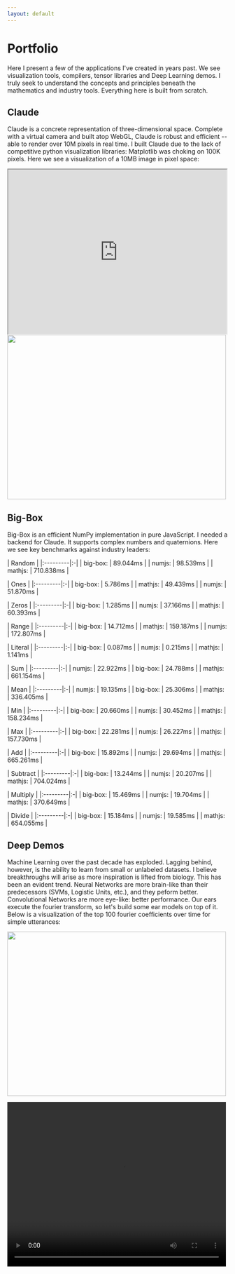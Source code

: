 ```yaml
---
layout: default
---
```


# Portfolio

Here I present a few of the applications I've created in years past. We see visualization tools, compilers, tensor libraries and Deep Learning demos. I truly seek to understand the concepts and principles beneath the mathematics and industry tools. Everything here is built from scratch.

## Claude

Claude is a concrete representation of three-dimensional space. Complete with a virtual camera and built atop WebGL, Claude is robust and efficient -- able to render over 10M pixels in real time. I built Claude due to the lack of competitive python visualization libraries: Matplotlib was choking on 100K pixels. Here we see a visualization of a 10MB image in pixel space:

<iframe src="https://bb-labs.github.io/claude/" style="display: inline-block; width: 500px; height: 375px;"></iframe>
<img src="https://bb-labs.github.io/claude/assets/img/sea.jpg" style="display: inline-block; width: 500px; height: 375px;"/>

## Big-Box

Big-Box is an efficient NumPy implementation in pure JavaScript. I needed a backend for Claude. It supports complex numbers and quaternions. Here we see key benchmarks against industry leaders:


| Random   |
|:---------|:-|
| big-box: | 89.044ms |
| numjs:   | 98.539ms |
| mathjs:  | 710.838ms |

| Ones     |
|:---------|:-|
| big-box: | 5.786ms |
| mathjs:  | 49.439ms |
| numjs:   | 51.870ms |

| Zeros    |
|:---------|:-|
| big-box: | 1.285ms |
| numjs:   | 37.166ms |
| mathjs:  | 60.393ms |

| Range    |
|:---------|:-|
| big-box: | 14.712ms |
| mathjs:  | 159.187ms |
| numjs:   | 172.807ms |

| Literal  |
|:---------|:-|
| big-box: | 0.087ms |
| numjs:   | 0.215ms |
| mathjs:  | 1.141ms |

| Sum      |
|:---------|:-|
| numjs:   | 22.922ms |
| big-box: | 24.788ms |
| mathjs:  | 661.154ms |

| Mean     |
|:---------|:-|
| numjs:   | 19.135ms |
| big-box: | 25.306ms |
| mathjs:  | 336.405ms |

| Min      |
|:---------|:-|
| big-box: | 20.660ms |
| numjs:   | 30.452ms |
| mathjs:  | 158.234ms |

| Max      |
|:---------|:-|
| big-box: | 22.281ms |
| numjs:   | 26.227ms |
| mathjs:  | 157.730ms |

| Add      |
|:---------|:-|
| big-box: | 15.892ms |
| numjs:   | 29.694ms |
| mathjs:  | 665.261ms |

| Subtract |
|:---------|:-|
| big-box: | 13.244ms |
| numjs:   | 20.207ms |
| mathjs:  | 704.024ms |

| Multiply |
|:---------|:-|
| big-box: | 15.469ms |
| numjs:   | 19.704ms |
| mathjs:  | 370.649ms |

| Divide   |
|:---------|:-|
| big-box: | 15.184ms |
| numjs:   | 19.585ms |
| mathjs:  | 654.055ms |



## Deep Demos

Machine Learning over the past decade has exploded. Lagging behind, however, is the ability to learn from small or unlabeled datasets. I believe breakthroughs will arise as more inspiration is lifted from biology. This has been an evident trend. Neural Networks are more brain-like than their predecessors (SVMs, Logistic Units, etc.), and they peform better. Convolutional Networks are more eye-like: better performance. Our ears execute the fourier transform, so let's build some ear models on top of it. Below is a visualization of the top 100 fourier coefficients over time for simple utterances:

<img src="https://bb-labs.github.io/kinder/assets/img/go.png" style="display: inline-block; width: 500px; height: 375px;"/>

<video controls src="https://bb-labs.github.io/kinder/assets/video/co.mp4" width="500px" height="375px"></video>
